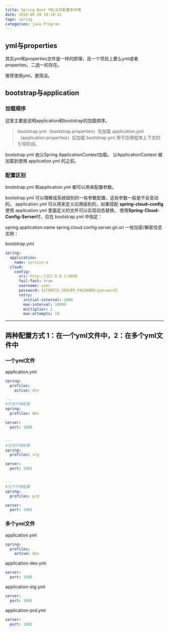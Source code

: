 ```yaml
---
title: Spring Boot YML文件配置多环境
date: 2018-06-28 18:10:12
tags: spring
categories: java Program
---
```


## yml与properties
其实yml和properties文件是一样的原理，且一个项目上要么yml或者properties，二选一的存在。

推荐使用yml，更简洁。

## bootstrap与application
### 加载顺序
这里主要是说明application和bootstrap的加载顺序。

>bootstrap.yml（bootstrap.properties）先加载
application.yml（application.properties）后加载
bootstrap.yml 用于应用程序上下文的引导阶段。

bootstrap.yml 由父Spring ApplicationContext加载。
父ApplicationContext 被加载到使用 application.yml 的之前。

### 配置区别
bootstrap.yml 和application.yml 都可以用来配置参数。

bootstrap.yml 可以理解成系统级别的一些参数配置，这些参数一般是不会变动的。
application.yml 可以用来定义应用级别的，如果搭配 **spring-cloud-config** 使用 application.yml 里面定义的文件可以实现动态替换。
使用**Spring-Cloud-Config-Server**时，应在 bootstrap.yml 中指定：

spring.application.name
spring.cloud.config.server.git.uri
一些加密/解密信息
实例：

bootstrap.yml
```yaml
spring:
  application:
    name: service-a
  cloud:
    config:
      uri: http://127.0.0.1:8888
      fail-fast: true
      username: user
      password: ${CONFIG_SERVER_PASSWORD:password}
      retry:
        initial-interval: 2000
        max-interval: 10000
        multiplier: 2
        max-attempts: 10
```
*** 
## 两种配置方式 1：在一个yml文件中，2：在多个yml文件中

### 一个yml文件
application.yml
```yaml
spring:
  profiles:
    active: dev

---
#开发环境配置
spring:
  profiles: dev

server:
  port: 1000


---
#测试环境配置
spring:
  profiles: stg

server:
  port: 1001


---
#生产环境配置
spring:
  profiles: prd

server:
  port: 1002
```

###  多个yml文件

application.yml

```yaml
spring:
  profiles:
    active: dev
```

application-dev.yml
```yaml
server:
  port: 1000
```
application-stg.yml
```yaml
server:
  port: 1001
```
application-prd.yml
```yaml
server:
  port: 1002
```


